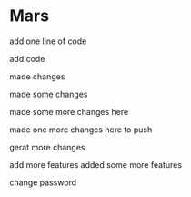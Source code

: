 # Mars

add one line of code


add code


made changes


made some changes


made some more changes here

made one more changes here to push

gerat more changes

add more features
added some more features

change password